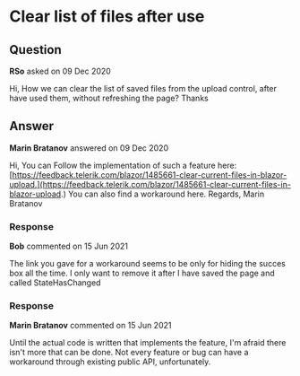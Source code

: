 # Clear list of files after use

## Question

**RSo** asked on 09 Dec 2020

Hi, How we can clear the list of saved files from the upload control, after have used them, without refreshing the page? Thanks

## Answer

**Marin Bratanov** answered on 09 Dec 2020

Hi, You can Follow the implementation of such a feature here: [https://feedback.telerik.com/blazor/1485661-clear-current-files-in-blazor-upload.](https://feedback.telerik.com/blazor/1485661-clear-current-files-in-blazor-upload.) You can also find a workaround here. Regards, Marin Bratanov

### Response

**Bob** commented on 15 Jun 2021

The link you gave for a workaround seems to be only for hiding the succes box all the time. I only want to remove it after I have saved the page and called StateHasChanged

### Response

**Marin Bratanov** commented on 15 Jun 2021

Until the actual code is written that implements the feature, I'm afraid there isn't more that can be done. Not every feature or bug can have a workaround through existing public API, unfortunately.
